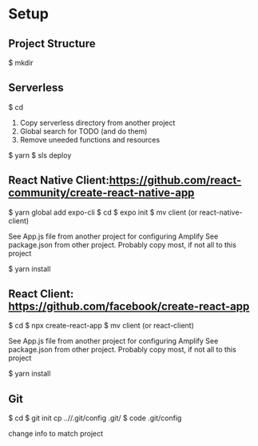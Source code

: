# Setup
## Project Structure
$ mkdir <project-name>

## Serverless
$ cd <project-name>
1) Copy serverless directory from another project
2) Global search for TODO (and do them)
3) Remove uneeded functions and resources

$ yarn
$ sls deploy

## React Native Client:https://github.com/react-community/create-react-native-app
$ yarn global add expo-cli
$ cd <project-name>
$ expo init <project-name>
$ mv <project-name> client (or react-native-client)

See App.js file from another project for configuring Amplify
See package.json from other project. Probably copy most, if not all to this project

$ yarn install

## React Client: https://github.com/facebook/create-react-app
$ cd <project-name>
$ npx create-react-app <project-name>
$ mv <project-name> client (or react-client)

See App.js file from another project for configuring Amplify
See package.json from other project. Probably copy most, if not all to this project

$ yarn install

## Git
$ cd <project-name>
$ git init
cp ../<other-project>/.git/config .git/
$ code .git/config

change info to match project